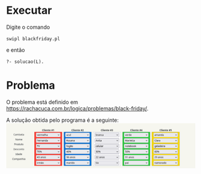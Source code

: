 # Executar 
Digite o comando 
```
swipl blackfriday.pl
```
e então 
```
?- solucao(L).
```

# Problema 
O problema está definido em https://rachacuca.com.br/logica/problemas/black-friday/.

A solução obtida pelo programa é a seguinte:
![resolvido](img/resolvido.png)